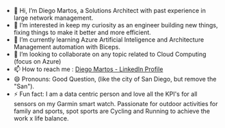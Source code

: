 - 👋 Hi, I’m Diego Martos, a Solutions Architect with past experience in large network management.
- 👀 I’m interested in keep my curiosity as an engineer building new things, fixing things to make it better and more efficient.
- 🌱 I’m currently learning Azure Artificial Inteligence and Architecture Management automation with Biceps.
- 💞️ I’m looking to collaborate on any topic related to Cloud Computing (focus on Azure)
- 📫 How to reach me : [Diego Martos - LinkedIn Profile](https://www.linkedin.com/in/diegomartos01/)
- 😄 Pronouns: Good Question, (like the city of San Diego, but remove the "San").
- ⚡ Fun fact: I am a data centric person and love all the KPI's for all sensors on my Garmin smart watch. Passionate for outdoor activities for family and sports, spot sports are Cycling and Running to achieve the work x life balance.

<!---
martoscloudarchitect/martoscloudarchitect is a ✨ special ✨ repository because its `README.md` (this file) appears on your GitHub profile.
You can click the Preview link to take a look at your changes.
--->
